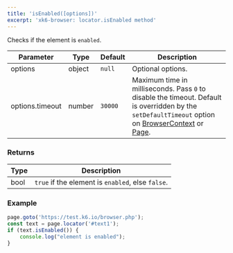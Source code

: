 ```yaml
---
title: 'isEnabled([options])'
excerpt: 'xk6-browser: locator.isEnabled method'
---
```


Checks if the element is `enabled`.

<TableWithNestedRows>

| Parameter       | Type   | Default | Description                                                                                                                                                                                                                           |
|-----------------|--------|---------|---------------------------------------------------------------------------------------------------------------------------------------------------------------------------------------------------------------------------------------|
| options         | object | `null`  | Optional options.                                                                                                                                                                                                                     |
| options.timeout | number | `30000` | Maximum time in milliseconds. Pass `0` to disable the timeout. Default is overridden by the `setDefaultTimeout` option on [BrowserContext](/javascript-api/xk6-browser/browsercontext/) or [Page](/javascript-api/xk6-browser/page/). |

</TableWithNestedRows>

### Returns

| Type | Description                                       |
|------|---------------------------------------------------|
| bool | `true` if the element is `enabled`, else `false`. |

### Example

<CodeGroup labels={[]}>

<!-- eslint-skip -->

```javascript
page.goto('https://test.k6.io/browser.php');
const text = page.locator('#text1');
if (text.isEnabled()) {
    console.log("element is enabled");
}
```

</CodeGroup>
